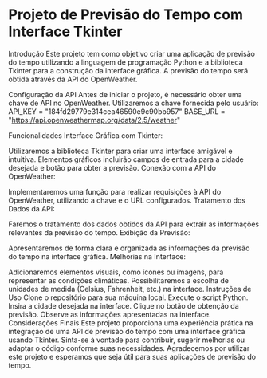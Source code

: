 # Projeto de Previsão do Tempo com Interface Tkinter
Introdução
Este projeto tem como objetivo criar uma aplicação de previsão do tempo utilizando a linguagem de programação Python e a biblioteca Tkinter para a construção da interface gráfica. A previsão do tempo será obtida através da API do OpenWeather.

Configuração da API
Antes de iniciar o projeto, é necessário obter uma chave de API no OpenWeather. Utilizaremos a chave fornecida pelo usuário:
API_KEY = "184fd29779e314cea46590e9c90bb957"
BASE_URL = "https://api.openweathermap.org/data/2.5/weather"

Funcionalidades
Interface Gráfica com Tkinter:

Utilizaremos a biblioteca Tkinter para criar uma interface amigável e intuitiva.
Elementos gráficos incluirão campos de entrada para a cidade desejada e botão para obter a previsão.
Conexão com a API do OpenWeather:

Implementaremos uma função para realizar requisições à API do OpenWeather, utilizando a chave e o URL configurados.
Tratamento dos Dados da API:

Faremos o tratamento dos dados obtidos da API para extrair as informações relevantes da previsão do tempo.
Exibição da Previsão:

Apresentaremos de forma clara e organizada as informações da previsão do tempo na interface gráfica.
Melhorias na Interface:

Adicionaremos elementos visuais, como ícones ou imagens, para representar as condições climáticas.
Possibilitaremos a escolha de unidades de medida (Celsius, Fahrenheit, etc.) na interface.
Instruções de Uso
Clone o repositório para sua máquina local.
Execute o script Python.
Insira a cidade desejada na interface.
Clique no botão de obtenção da previsão.
Observe as informações apresentadas na interface.
Considerações Finais
Este projeto proporciona uma experiência prática na integração de uma API de previsão do tempo com uma interface gráfica usando Tkinter. Sinta-se à vontade para contribuir, sugerir melhorias ou adaptar o código conforme suas necessidades. Agradecemos por utilizar este projeto e esperamos que seja útil para suas aplicações de previsão do tempo.
